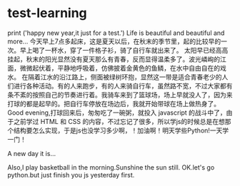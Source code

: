 # test-learning
print ('happy new year,it just for a test.')
Life is beautiful and beautiful and more...
今天早上7点多起床，这是夏天以后，在秋末的季节里，起的比较早的一次。早上喝了一杯水，穿了一件格子衫，骑了自行车就出来了。
太阳早已经高高挂起，秋末的阳光显然没有夏天那么有青春，反而显得温柔多了。波光嶙峋的江面，微微起伏着，平静地呼吸着，仿佛披着金黄色的鱼鳞，在水中自由自在的戏水。
在隔着江水的沿江路上，侧面被绿树环抱，显然这一带是适合青春老少的人们进行各种活动。有的人来跑步，有的人来骑自行车，虽然路不宽，不过大家都有条不紊的按照自己的节奏进行着。我骑车来到了篮球场，场上早就没人了，因为来打球的都是起早的。把自行车停放在场边后，我就开始带球在场上做热身了。
Good evening,打球回来后，匆匆吃了一碗粥，就投入 javascript 的战斗中了，由于之前学过 HTML 和 CSS 的内容，不过忘记了很多，所以学js的时候总是在想那个结构要怎么实现，于是js也没学习多少啊，！加油啊！明天学些Python!一天学一门！

A new day it is...

Also,I play basketball in the morning.Sunshine the sun still.
OK.let's go python.but just finish you js yesterday first.
